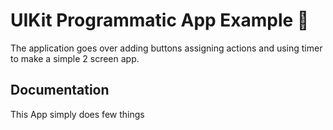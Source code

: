 
# UIKit Programmatic App Example 📝

The application goes over adding buttons assigning actions and using timer to make a simple 2 screen app.


## Documentation

This App simply does few things 


